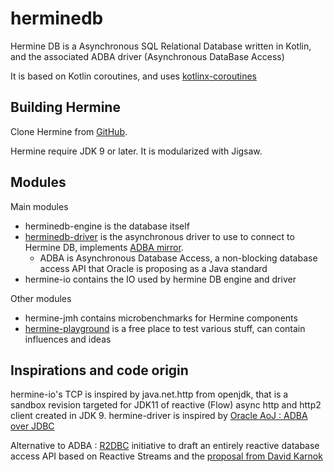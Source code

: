 # herminedb
Hermine DB is a Asynchronous SQL Relational Database written in Kotlin, and the associated ADBA driver (Asynchronous DataBase Access)

It is based on Kotlin coroutines, and uses [kotlinx-coroutines](https://github.com/Kotlin/kotlinx.coroutines)

## Building Hermine
Clone Hermine from [GitHub](https://github.com/pull-vert/herminedb).

Hermine require JDK 9 or later. It is modularized with Jigsaw.

## Modules
Main modules
* herminedb-engine is the database itself
* [herminedb-driver](herminedb-driver/README.md) is the asynchronous driver to use to connect to Hermine DB, implements [ADBA mirror](https://github.com/pull-vert/adba-mirror).
  * ADBA is Asynchronous Database Access, a non-blocking database access API that Oracle is proposing as a Java standard
* hermine-io contains the IO used by hermine DB engine and driver

Other modules
* hermine-jmh contains microbenchmarks for Hermine components
* [hermine-playground](hermine-playground/README.md) is a free place to test various stuff, can contain influences and ideas

## Inspirations and code origin
hermine-io's TCP is inspired by java.net.http from openjdk, that is a sandbox revision targeted for JDK11 of reactive (Flow) async http and http2 client created in JDK 9.
hermine-driver is inspired by [Oracle AoJ : ADBA over JDBC](https://github.com/oracle/oracle-db-examples/tree/master/java/AoJ)

Alternative to ADBA :
[R2DBC](https://github.com/r2dbc/r2dbc-spi) initiative to draft an entirely reactive database access API based on Reactive Streams and the [proposal from David Karnok](http://mail.openjdk.java.net/pipermail/jdbc-spec-discuss/2017-October/000164.html)
